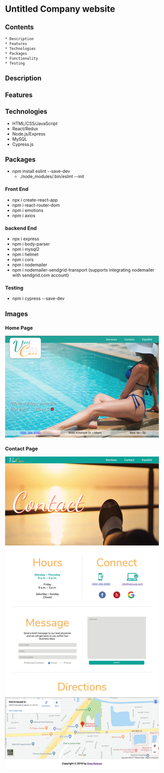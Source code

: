 # Untitled Company website 

## Contents
    * Description
    * Features
    * Technologies
    * Packages
    * Functionality
    * Testing

## Description

## Features

## Technologies
* HTML/CSS/JavaScript
* React/Redux
* Node.js/Express
* MySQL
* Cypress.js

## Packages
* npm install eslint --save-dev  
    * ./node_modules/.bin/eslint --init

### Front End
* npx i create-react-app
* npm i react-router-dom
* npm i emotions
* npm i axios

### backend End
* npx i express
* npm i body-parser
* npm i mysql2
* npm i helmet
* npm i cors
* npm i nodemailer 
* npm i nodemailer-sendgrid-transport (supports integrating nodemailer with sendgrid.com account)

### Testing
* npm i cypress --save-dev

## Images

### Home Page
![home page](/nonessential/ReadMePics/1.png)


### Contact Page
![contact page](/nonessential/ReadMePics/2.jpg)